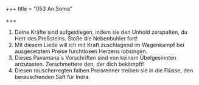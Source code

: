 +++
title = "053 An Soma"

+++


1.	Deine Kräfte sind aufgestiegen, indem sie den Unhold zerspalten, du Herr des Preßsteins. Stoße die Nebenbuhler fort!
2.	Mit diesem Liede will ich mit Kraft zuschlagend im Wagenkampf bei ausgesetztem Preise furchtlosen Herzens lobsingen.
3.	Dieses Pavamana´s Vorschriften sind von keinem Übelgesinnten anzutasten. Zerschmettere den, der dich bekämpft!
4.	Diesen rauscherregten falben Preisrenner treiben sie in die Flüsse, den berauschenden Saft für Indra.


